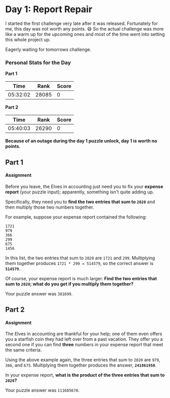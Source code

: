 ﻿# Day 1: Report Repair
I started the first challenge very late after it was released. Fortunately for me, this day was not worth any points. :smile: So the actual challenge was more like a warm up for the upcoming ones and most of the time went into setting this whole project up.

Eagerly waiting for tomorrows challenge.

### Personal Stats for the Day
**Part 1**

 Time                  | Rank | Score 
-----------------------|------|-------
  05:32:02             | 28085 | 0     

**Part 2**

 Time                  | Rank | Score 
-----------------------|------|-------
  05:40:03             | 26290 | 0     

**Because of an outage during the day 1 puzzle unlock, day 1 is worth no points.**

## Part 1
#### Assignment
Before you leave, the Elves in accounting just need you to fix your **expense report** (your puzzle input); apparently, something isn't quite adding up.

Specifically, they need you to **find the two entries that sum to `2020`** and then multiply those two numbers together.

For example, suppose your expense report contained the following:

    1721
    979
    366
    299
    675
    1456

In this list, the two entries that sum to `2020` are `1721` and `299`. Multiplying them together produces `1721 * 299 = 514579`, so the correct answer is **`514579`**.

Of course, your expense report is much larger. **Find the two entries that sum to `2020`; what do you get if you multiply them together?**

Your puzzle answer was `381699`.

## Part 2
#### Assignment
The Elves in accounting are thankful for your help; one of them even offers you a starfish coin they had left over from a past vacation. They offer you a second one if you can find **three** numbers in your expense report that meet the same criteria.

Using the above example again, the three entries that sum to `2020` are `979`, `366`, and `675`. Multiplying them together produces the answer, **`241861950`**.

In your expense report, **what is the product of the three entries that sum to `2020`?**

Your puzzle answer was `111605670`.